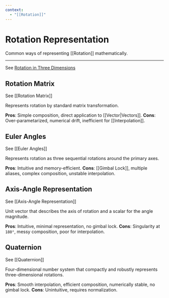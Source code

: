 ```yaml
---
context:
  - "[[Rotation]]"
---
```


# Rotation Representation

Common ways of representing [[Rotation]] mathematically.

---

See [Rotation in Three Dimensions](https://gamemath.com/book/orient.html)

## Rotation Matrix

See [[Rotation Matrix]]

Represents rotation by standard matrix transformation.

**Pros**: Simple composition, direct application to [[Vector|Vectors]].
**Cons**: Over-parametarized, numerical drift, inefficient for [[Interpolation]].

## Euler Angles

See [[Euler Angles]]

Represents rotation as three sequential rotations around the primary axes.

**Pros**: Intuitive and memory-efficient.
**Cons**: [[Gimbal Lock]], multiple aliases, complex composition, unstable interpolation.

## Axis-Angle Representation

See [[Axis-Angle Representation]]

Unit vector that describes the axis of rotation and a scalar for the angle magnitude.

**Pros**: Intuitive, minimal representation, no gimbal lock.
**Cons**: Singularity at `180°`, messy composition, poor for interpolation.

## Quaternion

See [[Quaternion]]

Four-dimensional number system that compactly and robustly represents three-dimensional rotations.

**Pros**: Smooth interpolation, efficient composition, numerically stable, no gimbal lock.
**Cons**: Unintuitive, requires normalization.

